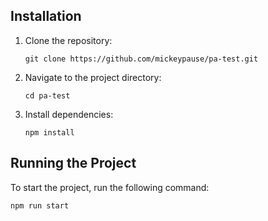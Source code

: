 ## Installation

1. Clone the repository:

   ```
   git clone https://github.com/mickeypause/pa-test.git
   ```

2. Navigate to the project directory:

   ```
   cd pa-test
   ```

3. Install dependencies:
   ```
   npm install
   ```

## Running the Project

To start the project, run the following command:

```
npm run start
```
